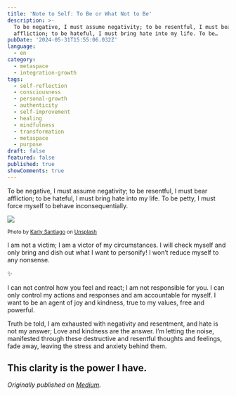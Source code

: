 ```yaml
---
title: 'Note to Self: To Be or What Not to Be'
description: >-
  To be negative, I must assume negativity; to be resentful, I must bear
  affliction; to be hateful, I must bring hate into my life. To be…
pubDate: '2024-05-31T15:55:06.032Z'
language:
  - en
category:
  - metaspace
  - integration-growth
tags:
  - self-reflection
  - consciousness
  - personal-growth
  - authenticity
  - self-improvement
  - healing
  - mindfulness
  - transformation
  - metaspace
  - purpose
draft: false
featured: false
published: true
showComments: true
---
```


To be negative, I must assume negativity; to be resentful, I must bear affliction; to be hateful, I must bring hate into my life. To be petty, I must force myself to behave inconsequentially.

![](https://cdn-images-1.medium.com/max/800/0*MO6MTl5sJv2klU9b)

<small>Photo by [Karly Santiago](https://unsplash.com/@clothandtwig?utm_source=medium&utm_medium=referral) on [Unsplash](https://unsplash.com?utm_source=medium&utm_medium=referral)</small>

I am not a victim; I am a victor of my circumstances. I will check myself and only bring and dish out what I want to personify! I won’t reduce myself to any nonsense.

✨

I can not control how you feel and react; I am not responsible for you. I can only control my actions and responses and am accountable for myself. I want to be an agent of joy and kindness, true to my values, free and powerful.

Truth be told, I am exhausted with negativity and resentment, and hate is not my answer; Love and kindness are the answer. I’m letting the noise, manifested through these destructive and resentful thoughts and feelings, fade away, leaving the stress and anxiety behind them.

This clarity is the power I have.
---

_Originally published on [Medium](https://medium.com/@wizards777/note-to-self-to-be-or-what-not-to-be-aeff3569b5f2)._
